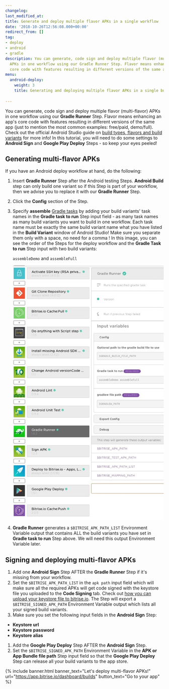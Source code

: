 ```yaml
---
changelog:
last_modified_at:
title: Generate and deploy multiple flavor APKs in a single workflow
date: '2018-10-26T12:56:08.000+00:00'
redirect_from: []
tag:
- deploy
- android
- gradle
description: You can generate, code sign and deploy multiple flavor (multi-flavor)
  APKs in one workflow using our Gradle Runner Step. Flavor means enhancing an app's
  core code with features resulting in different versions of the same app.
menu:
  android-deploy:
    weight: 3
    title: Generating and deploying multiple flavor APKs in a single build

---
```

You can generate, code sign and deploy multiple flavor (multi-flavor) APKs in one workflow using our **Gradle Runner** Step. Flavor means enhancing an app's core code with features resulting in different versions of the same app (just to mention the most common examples: free/paid, demo/full). Check out the official Android Studio guide on [build types, flavors and build variants](https://developer.android.com/studio/build/build-variants) for more info! In this tutorial, you will need to do some settings to **Android Sign** and **Google Play Deploy** Steps - so keep your eyes peeled!

## Generating multi-flavor APKs

If you have an Android deploy workflow at hand, do the following:

1. Insert **Gradle Runner** Step after the Android testing Steps. **Android Build** step can only build one variant so if this Step is part of your workflow, then we advise you to replace it with our **Gradle Runner** Step.
2. Click the **Config** section of the Step.
3. Specify **assemble** [Gradle tasks](/tips-and-tricks/android-tips-and-tricks/#what-are-gradle-tasks-and-how-can-i-get-the-list-of-available-tasks-in-my-project/) by adding your build variants' task names in the **Gradle task to run** Step input field - as many task names as many build variants you want to build in one workflow. Each task name must be exactly the same build variant name what you have listed in the **Build Variant** window of Android Studio! Make sure you separate them only with a space, no need for a comma ! In this image, you can see the order of the Steps for the deploy workflow and the **Gradle Task to run** Step input with two build variants:

   `assembleDemo` and `assembleFull`

   ![](/img/multiflavor-1.jpg)
4. **Gradle Runner** generates a `$BITRISE_APK_PATH_LIST` Environment Variable output that contains ALL the build variants you have set in **Gradle task to run** Step above. We will need this output Environment Variable later.

## Signing and deploying multi-flavor APKs

1. Add one **Android Sign** Step AFTER the **Gradle Runner** Step if it's missing from your workflow.
2. Set the `$BITRISE_APK_PATH_LIST` in the `apk path` input field which will make sure all the required APKs will get code signed with the keystore file you uploaded to the **Code Signing** tab. Check out [how you can upload your keystore file to bitrise.io](/code-signing/android-code-signing/android-code-signing-using-bitrise-sign-apk-step/#create-a-signed-apk-with-the-sign-apk-step/). The Step will export a `$BITRISE_SIGNED_APK_PATH` Environment Variable output which lists all your signed build variants.
3. Make sure you set the following input fields in the **Android Sign** Step:

* **Keystore url**
* **Keystore password**
* **Keystore alias**

1. Add the **Google Play Deploy** Step AFTER the **Android Sign** Step.
2. Set the `$BITRISE_SIGNED_APK_PATH` Environment Variable in the **APK or App Bundle file path** Step input field so that the **Google Play Deploy** Step can release all your build variants to the app store.

{% include banner.html banner_text="Let's deploy multi-flavor APKs!" url="https://app.bitrise.io/dashboard/builds" button_text="Go to your app" %}